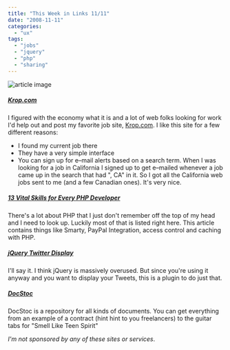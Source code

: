 ```yaml
---
title: "This Week in Links 11/11"
date: "2008-11-11"
categories: 
  - "ux"
tags: 
  - "jobs"
  - "jquery"
  - "php"
  - "sharing"
---
```


![article image](images/this-week-in-links.jpg)

##### [Krop.com](http://www.krop.com)

I figured with the economy what it is and a lot of web folks looking for work I'd help out and post my favorite job site, [Krop.com](http://www.krop.com). I like this site for a few different reasons:

- I found my current job there
- They have a very simple interface
- You can sign up for e–mail alerts based on a search term. When I was looking for a job in California I signed up to get e–mailed whenever a job came up in the search that had ", CA" in it. So I got all the California web jobs sent to me (and a few Canadian ones). It's very nice.

##### [13 Vital Skills for Every PHP Developer](http://acomment.net/php-tutorials-utopia-13-vital-php-skills-for-every-novice-php-developer-and-solutions/378)

There's a lot about PHP that I just don't remember off the top of my head and I need to look up. Luckily most of that is listed right here. This article contains things like Smarty, PayPal Integration, access control and caching with PHP.

##### [jQuery Twitter Display](http://99atoms.com/post/A-jQuery-TwitterTicker-Plugin.aspx)

I'll say it. I think jQuery is massively overused. But since you're using it anyway and you want to display your Tweets, this is a plugin to do just that.

##### [DocStoc](http://www.docstoc.com/)

DocStoc is a repository for all kinds of documents. You can get everything from an example of a contract (hint hint to you freelancers) to the guitar tabs for "Smell Like Teen Spirit"

_I'm not sponsored by any of these sites or services_.
